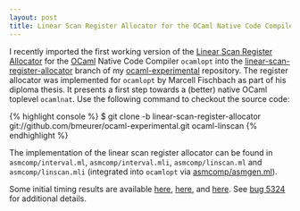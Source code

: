 ```yaml
---
layout: post
title: Linear Scan Register Allocator for the OCaml Native Code Compiler
---
```


I recently imported the first working version of the [Linear Scan Register Allocator](http://www.cs.ucla.edu/~palsberg/course/cs132/linearscan.pdf) for the [OCaml](http://caml.inria.fr/ocaml) Native Code Compiler `ocamlopt` into the [linear-scan-register-allocator](https://github.com/bmeurer/ocaml-experimental/tree/linear-scan-register-allocator) branch of my [ocaml-experimental](https://github.com/bmeurer/ocaml-experimental) repository. The register allocator was implemented for `ocamlopt` by Marcell Fischbach as part of his diploma thesis. It presents a first step towards a (better) native OCaml toplevel `ocamlnat`. Use the following command to checkout the source code:

{% highlight console %}
$ git clone -b linear-scan-register-allocator git://github.com/bmeurer/ocaml-experimental.git ocaml-linscan
{% endhighlight %}

The implementation of the linear scan register allocator can be found in `asmcomp/interval.ml`, `asmcomp/interval.mli`, `asmcomp/linscan.ml` and `asmcomp/linscan.mli` (integrated into `ocamlopt` via [asmcomp/asmgen.ml](https://github.com/bmeurer/ocaml-experimental/commit/741802a5cde4e4ea3ee58dfa91c8832b5bb86544#asmcomp/asmgen.ml)).

Some initial timing results are available [here](http://ps.informatik.uni-siegen.de/~meurer/tmp/compiletime_timings.pdf), [here](http://ps.informatik.uni-siegen.de/~meurer/tmp/linscan-i7-i386-timings.pdf), and [here](http://ps.informatik.uni-siegen.de/~meurer/tmp/runtime_timings.pdf). See [bug 5324](http://caml.inria.fr/mantis/view.php?id=5324) for additional details.

